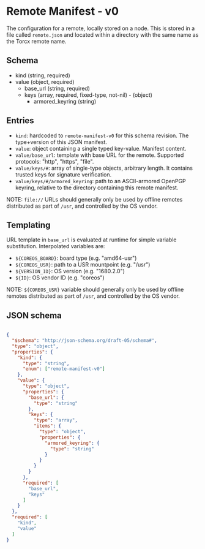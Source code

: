 # Remote Manifest - v0

The configuration for a remote, locally stored on a node.
This is stored in a file called `remote.json` and located within a directory with the same name as the Torcx remote name.

## Schema
- kind (string, required)
- value (object, required)
  - base\_url (string, required)
  - keys (array, required, fixed-type, not-nil) - (object)
    - armored\_keyring (string)

## Entries

- `kind`: hardcoded to `remote-manifest-v0` for this schema revision. The type+version of this JSON manifest.
- `value`: object containing a single typed key-value. Manifest content.
- `value/base_url`: template with base URL for the remote. Supported protocols: "http", "https", "file".
- `value/keys/#`: array of single-type objects, arbitrary length. It contains trusted keys for signature verification.
- `value/keys/#/armored_keyring`: path to an ASCII-armored OpenPGP keyring, relative to the directory containing this remote manifest.

NOTE: `file://` URLs should generally only be used by offline remotes distributed as part of `/usr`, and controlled by the OS vendor.

## Templating

URL template in `base_url` is evaluated at runtime for simple variable substitution. Interpolated variables are:
 * `${COREOS_BOARD}`: board type (e.g. "amd64-usr")
 * `${COREOS_USR}`: path to a USR mountpoint (e.g. "/usr")
 * `${VERSION_ID}`: OS version (e.g. "1680.2.0")
 * `${ID}`: OS vendor ID (e.g. "coreos")

NOTE: `${COREOS_USR}` variable should generally only be used by offline remotes distributed as part of `/usr`, and controlled by the OS vendor.

## JSON schema

```json

{
  "$schema": "http://json-schema.org/draft-05/schema#",
  "type": "object",
  "properties": {
    "kind": {
      "type": "string",
      "enum": ["remote-manifest-v0"]
    },
    "value": {
      "type": "object",
      "properties": {
        "base_url": {
          "type": "string"
        },
        "keys": {
          "type": "array",
          "items": {
            "type": "object",
            "properties": {
              "armored_keyring": {
                "type": "string"
              }
            }
          }
        }
      },
      "required": [
        "base_url",
        "keys"
      ]
    }
  },
  "required": [
    "kind",
    "value"
  ]
}

```
